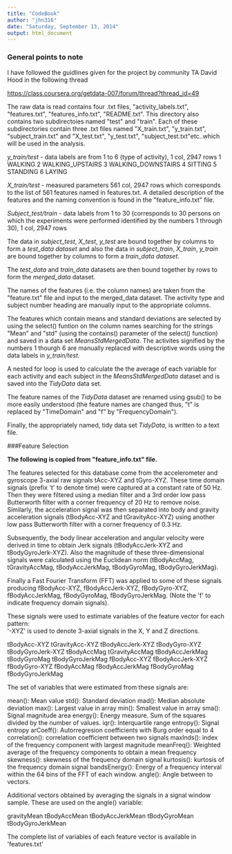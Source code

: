 ```yaml
---
title: "CodeBook"
author: "jhn316"
date: "Saturday, September 13, 2014"
output: html_document
---
```


### General points to note
I have followed the guidlines given for the project by community TA David Hood in 
the following thread 

https://class.coursera.org/getdata-007/forum/thread?thread_id=49

The raw data is read contains four .txt files, "activity_labels.txt", "features.txt", "features_info.txt", "README.txt". This directory also contains two subdirectoies named "test" and "train". Each of these subdirectories contain three .txt files named "X_train.txt", "y_train.txt", "subject_train.txt" and "X_test.txt", "y_test.txt", "subject_test.txt"etc..which will be used in the analysis. 


*y_train/test* - data labels are from 1 to 6 (type of activity), 1 col, 2947 rows
1 WALKING
2 WALKING_UPSTAIRS
3 WALKING_DOWNSTAIRS
4 SITTING
5 STANDING
6 LAYING

*X_train/test* -  measured parameters  561 col, 2947 rows which corresponds to the list of 561 features named in features.txt. A detailed description of the features and the naming convention is found in the "feature_info.txt" file.

*Subject_test/train* -  data labels from 1 to 30 (corresponds to 30 persons on which the experiments were performed identified by the numbers 1 through 30), 1 col, 2947 rows

The data in *subject_test*, *X_test*, *y_test* are bound together by columns to form a *test_data dataset* and also the data in *subject_train*, *X_train*, *y_train* are bound together by columns to form a *train_data dataset*. 

The *test_data* and *train_data* datasets are then bound together by rows to form the 
*merged_data* dataset.

The names of the features (i.e. the column names) are taken from the "feature.txt" file and input to the merged_data dataset. The activity type and subject number heading are manually input to the appropriate columns.

The features which contain means and standard deviations are selected by using the select() funtion on the column names searching for the strings "Mean" and "std" (using the contains() parameter of the select() function) and saved in a data set
*MeansStdMergedData*. The activites signified by the numbers 1 thourgh 6 are manually replaced with descriptive words using the data labels in *y_train/test*.

A nested for loop is used to calculate the the average of each variable for each activity and each subject in the *MeansStdMergedData* dataset and is saved into the *TidyData* data set. 

The feature names of the *TidyData* dataset are renamed using gsub() to be more easily understood (the feature names are changed thus, "t" is replaced by "TimeDomain" and "f" by "FrequencyDomain").

Finally, the appropriately named, tidy data set *TidyData*, is written to a text file. 


###Feature Selection 

**The following is copied from "feature_info.txt" file.**

The features selected for this database come from the accelerometer and gyroscope 3-axial raw signals tAcc-XYZ and tGyro-XYZ. These time domain signals (prefix 't' to denote time) were captured at a constant rate of 50 Hz. Then they were filtered using a median filter and a 3rd order low pass Butterworth filter with a corner frequency of 20 Hz to remove noise. Similarly, the acceleration signal was then separated into body and gravity acceleration signals (tBodyAcc-XYZ and tGravityAcc-XYZ) using another low pass Butterworth filter with a corner frequency of 0.3 Hz. 

Subsequently, the body linear acceleration and angular velocity were derived in time to obtain Jerk signals (tBodyAccJerk-XYZ and tBodyGyroJerk-XYZ). Also the magnitude of these three-dimensional signals were calculated using the Euclidean norm (tBodyAccMag, tGravityAccMag, tBodyAccJerkMag, tBodyGyroMag, tBodyGyroJerkMag). 

Finally a Fast Fourier Transform (FFT) was applied to some of these signals producing fBodyAcc-XYZ, fBodyAccJerk-XYZ, fBodyGyro-XYZ, fBodyAccJerkMag, fBodyGyroMag, fBodyGyroJerkMag. (Note the 'f' to indicate frequency domain signals). 

These signals were used to estimate variables of the feature vector for each pattern:  
'-XYZ' is used to denote 3-axial signals in the X, Y and Z directions.

tBodyAcc-XYZ
tGravityAcc-XYZ
tBodyAccJerk-XYZ
tBodyGyro-XYZ
tBodyGyroJerk-XYZ
tBodyAccMag
tGravityAccMag
tBodyAccJerkMag
tBodyGyroMag
tBodyGyroJerkMag
fBodyAcc-XYZ
fBodyAccJerk-XYZ
fBodyGyro-XYZ
fBodyAccMag
fBodyAccJerkMag
fBodyGyroMag
fBodyGyroJerkMag

The set of variables that were estimated from these signals are: 

mean(): Mean value
std(): Standard deviation
mad(): Median absolute deviation 
max(): Largest value in array
min(): Smallest value in array
sma(): Signal magnitude area
energy(): Energy measure. Sum of the squares divided by the number of values. 
iqr(): Interquartile range 
entropy(): Signal entropy
arCoeff(): Autorregresion coefficients with Burg order equal to 4
correlation(): correlation coefficient between two signals
maxInds(): index of the frequency component with largest magnitude
meanFreq(): Weighted average of the frequency components to obtain a mean frequency
skewness(): skewness of the frequency domain signal 
kurtosis(): kurtosis of the frequency domain signal 
bandsEnergy(): Energy of a frequency interval within the 64 bins of the FFT of each window.
angle(): Angle between to vectors.

Additional vectors obtained by averaging the signals in a signal window sample. These are used on the angle() variable:

gravityMean
tBodyAccMean
tBodyAccJerkMean
tBodyGyroMean
tBodyGyroJerkMean

The complete list of variables of each feature vector is available in 'features.txt'

